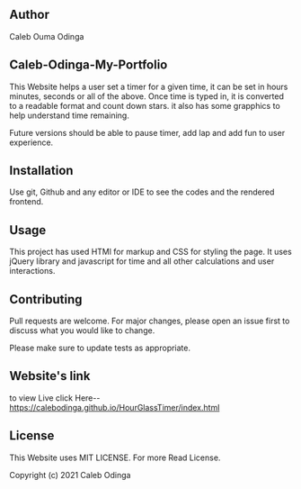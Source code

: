 ## Author
Caleb Ouma Odinga 

## Caleb-Odinga-My-Portfolio
This Website helps a user set a timer for a given time, it can be set in hours minutes, seconds or all of the above. Once time is typed in, it is converted to a readable format and count down stars. it also has some grapphics to help understand time remaining.

Future versions should be able to pause timer, add lap and add fun to user experience.

## Installation

Use git, Github and any editor or IDE to see the codes and the rendered frontend.

## Usage

This project has used HTMl for markup and CSS for styling the page.
It uses jQuery library and javascript for time and all other calculations and user interactions.

## Contributing
Pull requests are welcome. For major changes, please open an issue first to discuss what you would like to change.

Please make sure to update tests as appropriate.

## Website's link
to view Live click Here--https://calebodinga.github.io/HourGlassTimer/index.html

## License
This Website uses MIT LICENSE. For more Read License.

Copyright (c) 2021 Caleb Odinga